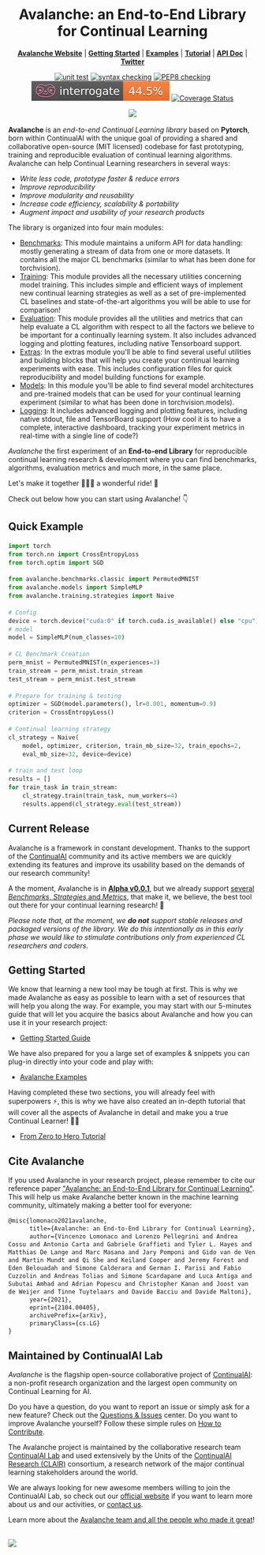 <div align="center">
    
# Avalanche: an End-to-End Library for Continual Learning
**[Avalanche Website](https://avalanche.continualai.org)** | **[Getting Started](https://avalanche.continualai.org/getting-started)** | **[Examples](https://avalanche.continualai.org/examples)** | **[Tutorial](https://avalanche.continualai.org/from-zero-to-hero-tutorial)** | **[API Doc](https://avalanche-api.continualai.org)** | **[Twitter](https://twitter.com/AvalancheLib)**

[![unit test](https://github.com/ContinualAI/avalanche/actions/workflows/unit-test.yml/badge.svg)](https://github.com/ContinualAI/avalanche/actions/workflows/unit-test.yml)
[![syntax checking](https://github.com/ContinualAI/avalanche/actions/workflows/syntax.yml/badge.svg)](https://github.com/ContinualAI/avalanche/actions/workflows/syntax.yml)
[![PEP8 checking](https://github.com/ContinualAI/avalanche/actions/workflows/pep8.yml/badge.svg)](https://github.com/ContinualAI/avalanche/actions/workflows/pep8.yml)
[![docstring coverage](https://github.com/ContinualAI/avalanche-report/blob/main/badge/interrogate-badge.svg)](https://github.com/ContinualAI/avalanche-report/blob/main/docstring_coverage/documentation-coverage.txt)
[![Coverage Status](https://coveralls.io/repos/github/ContinualAI/avalanche/badge.svg)](https://coveralls.io/github/ContinualAI/avalanche)
</div>

<p align="center">
    <img src="https://www.dropbox.com/s/90thp7at72sh9tj/avalanche_logo_with_clai.png?raw=1"/>
</p>



**Avalanche** is an *end-to-end Continual Learning library* based on **Pytorch**, born within ContinualAI with the unique goal of providing a shared and collaborative 
open-source (MIT licensed) codebase for fast prototyping, training and reproducible evaluation of continual learning algorithms. 
Avalanche can help Continual Learning researchers in several ways:

- *Write less code, prototype faster & reduce errors*
- *Improve reproducibility*
- *Improve modularity and reusability*
- *Increase code efficiency, scalability & portability*
- *Augment impact and usability of your research products*

The library is organized into four main modules:

- [Benchmarks](avalanche/benchmarks): This module maintains a uniform API for data handling: mostly generating a stream of data from one or more datasets. It contains all the major CL benchmarks (similar to what has been done for torchvision).
- [Training](avalanche/training): This module provides all the necessary utilities concerning model training. This includes simple and efficient ways of implement new continual learning strategies as well as a set of pre-implemented CL baselines and state-of-the-art algorithms you will be able to use for comparison!
- [Evaluation](avalanche/evaluation): This module provides all the utilities and metrics that can help evaluate a CL algorithm with respect to all the factors we believe to be important for a continually learning system. It also includes advanced logging and plotting features, including native Tensorboard support.
- [Extras](avalanche/extras): In the extras module you'll be able to find several useful utilities and building blocks that will help you create your continual learning experiments with ease. This includes configuration files for quick reproducibility and model building functions for example.
- [Models](avalanche/models): In this module you'll be able to find several model architectures and pre-trained models that can be used for your continual learning experiment (similar to what has been done in torchvision.models).
- [Logging](avalanche/logging): It includes advanced logging and plotting features, including native stdout, file and TensorBoard support (How cool it is to have a complete, interactive dashboard, tracking your experiment metrics in real-time with a single line of code?)

_Avalanche_ the first experiment of an **End-to-end Library** for reproducible continual learning research & development where you can find benchmarks, algorithms, evaluation metrics and much more, in the same place.

Let's make it together :people_holding_hands: a wonderful ride! :balloon:

Check out below how you can start using Avalanche! :point_down:

Quick Example
----------------

```python
import torch
from torch.nn import CrossEntropyLoss
from torch.optim import SGD

from avalanche.benchmarks.classic import PermutedMNIST
from avalanche.models import SimpleMLP
from avalanche.training.strategies import Naive

# Config
device = torch.device("cuda:0" if torch.cuda.is_available() else "cpu")
# model
model = SimpleMLP(num_classes=10)

# CL Benchmark Creation
perm_mnist = PermutedMNIST(n_experiences=3)
train_stream = perm_mnist.train_stream
test_stream = perm_mnist.test_stream

# Prepare for training & testing
optimizer = SGD(model.parameters(), lr=0.001, momentum=0.9)
criterion = CrossEntropyLoss()

# Continual learning strategy
cl_strategy = Naive(
    model, optimizer, criterion, train_mb_size=32, train_epochs=2,
    eval_mb_size=32, device=device)

# train and test loop
results = []
for train_task in train_stream:
    cl_strategy.train(train_task, num_workers=4)
    results.append(cl_strategy.eval(test_stream))
```

Current Release
----------------

Avalanche is a framework in constant development. Thanks to the support of the [ContinualAI]() community and its active members we are quickly extending its features and improve its usability based on the demands of our research community!

A the moment, Avalanche is in [**Alpha v0.0.1**](https://avalanche.continualai.org/getting-started/alpha-version), but we already support [several *Benchmarks*, *Strategies* and *Metrics*](https://avalanche.continualai.org/getting-started/alpha-version), that make it, we believe, the best tool out there for your continual learning research! 💪

*Please note that, at the moment, we **do not** support stable releases and packaged versions of the library.*
*We do this intentionally as in this early phase we would like to stimulate contributions only from experienced CL researchers and coders.*

Getting Started
----------------

We know that learning a new tool may be tough at first. This is why we made Avalanche as easy as possible to learn with a set of resources that will help you along the way.
For example, you may start with our 5-minutes guide that will let you acquire the basics about Avalanche and how you can use it in your research project:

- [Getting Started Guide](https://avalanche.continualai.org/getting-started)

We have also prepared for you a large set of examples & snippets you can plug-in directly into your code and play with:

- [Avalanche Examples](https://avalanche.continualai.org/examples)

Having completed these two sections, you will already feel with superpowers ⚡, this is why we have also created an in-depth tutorial that will cover all the aspects of Avalanche in 
detail and make you a true Continual Learner! :woman_student:

- [From Zero to Hero Tutorial](https://avalanche.continualai.org/from-zero-to-hero-tutorial)

Cite Avalanche
----------------
If you used Avalanche in your research project, please remember to cite our reference paper ["Avalanche: an End-to-End Library for Continual Learning"](https://arxiv.org/abs/2104.00405). 
This will help us make Avalanche better known in the machine learning community, ultimately making a better tool for everyone:

```
@misc{lomonaco2021avalanche,
      title={Avalanche: an End-to-End Library for Continual Learning}, 
      author={Vincenzo Lomonaco and Lorenzo Pellegrini and Andrea Cossu and Antonio Carta and Gabriele Graffieti and Tyler L. Hayes and Matthias De Lange and Marc Masana and Jary Pomponi and Gido van de Ven and Martin Mundt and Qi She and Keiland Cooper and Jeremy Forest and Eden Belouadah and Simone Calderara and German I. Parisi and Fabio Cuzzolin and Andreas Tolias and Simone Scardapane and Luca Antiga and Subutai Amhad and Adrian Popescu and Christopher Kanan and Joost van de Weijer and Tinne Tuytelaars and Davide Bacciu and Davide Maltoni},
      year={2021},
      eprint={2104.00405},
      archivePrefix={arXiv},
      primaryClass={cs.LG}
}
```

Maintained by ContinualAI Lab
----------------

*Avalanche* is the flagship open-source collaborative project of [ContinualAI](https://www.continualai.org/): a non-profit research organization and the largest open community on Continual Learning for AI.

Do you have a question, do you want to report an issue or simply ask for a new feature? Check out the [Questions & Issues](https://avalanche.continualai.org/questions-and-issues/ask-your-question) center. Do you want to improve Avalanche yourself? Follow these simple rules on [How to Contribute](https://app.gitbook.com/@continualai/s/avalanche/~/drafts/-MMtZhFEUwjWE4nnEpIX/from-zero-to-hero-tutorial/6.-contribute-to-avalanche).

The Avalanche project is maintained by the collaborative research team [ContinualAI Lab](https://www.continualai.org/lab/) and used extensively by the Units of the [ContinualAI Research (CLAIR)](https://www.continualai.org/research/) consortium, a research network of the major continual learning stakeholders around the world.

We are always looking for new awesome members willing to join the ContinualAI Lab, so check out our [official website](https://www.continualai.org/lab/) if you want to learn more about us and our activities, or [contact us](https://avalanche.continualai.org/contacts-and-links/the-team#contacts).

Learn more about the [Avalanche team and all the people who made it great](https://avalanche.continualai.org/contacts-and-links/the-team)!

<br>
<a href="https://github.com/ContinualAI/avalanche/graphs/contributors">
 <img width="700" src="https://contrib.rocks/image?repo=ContinualAI/avalanche" />
</a>
